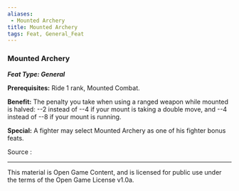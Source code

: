 ```yaml
---
aliases:
 - Mounted Archery
title: Mounted Archery
tags: Feat, General_Feat
---
```

### Mounted Archery 
***Feat Type: General***

**Prerequisites:** Ride 1 rank, Mounted Combat.

**Benefit:** The penalty you take when using a ranged weapon while
mounted is halved: --2 instead of --4 if your mount is taking a double
move, and --4 instead of --8 if your mount is running.

**Special:** A fighter may select Mounted Archery as one of his fighter
bonus feats.


Source :

---

This material is Open Game Content, and is licensed for public use under the terms of the Open Game License v1.0a.
